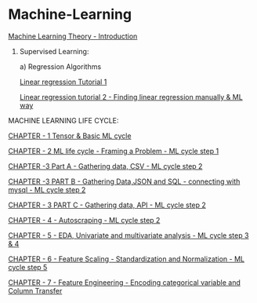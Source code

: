 # Machine-Learning

[Machine Learning Theory - Introduction](https://github.com/NIRAJANRIJAL1/Machine-Learning/blob/main/Machine%20Learning%20Tutorial%201%20-%20Theory.pdf)

1. Supervised Learning:
   
   a) Regression Algorithms
   
   [Linear regression Tutorial 1](https://github.com/NIRAJANRIJAL1/Machine-Learning/blob/main/Linear%20Regression.pdf)<br />

   [Linear regression tutorial 2 - Finding linear regression manually & ML way](https://github.com/NIRAJANRIJAL1/Machine-Learning/blob/main/Linear%20regression%20Tutorial%202.pdf)<br />

MACHINE LEARNING LIFE CYCLE:

[CHAPTER - 1 Tensor & Basic ML cycle](https://github.com/NIRAJANRIJAL1/Machine-Learning/blob/main/Chapter%201%20-%20Tensor%20%26%20End%20to%20End%20Basic%20Project%20for%20ML%20overview.pdf)<br />

[CHAPTER - 2 ML life cycle - Framing a Problem - ML cycle step 1](https://github.com/NIRAJANRIJAL1/Machine-Learning/blob/main/Chapter%202%20-%20ML%20Cycle%20-%20Framing%20a%20Problem.pdf)<br />

[CHAPTER -3 Part A - Gathering data, CSV - ML cycle step 2](https://github.com/NIRAJANRIJAL1/Machine-Learning/blob/main/CHAPTER%203%20-%20Data%20Gathering%20(ML%20CYCLE%20-%202nd%20Step)%20-%20PART%20A.pdf)<br />

[CHAPTER -3 PART B - Gathering Data,JSON and SQL - connecting with mysql - ML cycle step 2](https://github.com/NIRAJANRIJAL1/Machine-Learning/blob/main/CHAPTER%203%20-%20ML%20CYCLE%20-%20Second%20Step%20PART%20B%20Working%20with%20JSON%20and%20SQL%20(1).pdf)<br />

[CHAPTER - 3 PART C - Gathering data, API - ML cycle step 2](https://github.com/NIRAJANRIJAL1/Machine-Learning/blob/main/CHAPTER%203%20(ML%20CYCLE)%20-%20GATHERING%20DATA%20-%20API%20-%20PART%20C.pdf)<br />

[CHAPTER - 4 - Autoscraping - ML cycle step 2](https://github.com/NIRAJANRIJAL1/Machine-Learning/blob/main/Web%20Scraping%20autoscraper.pdf)<br />

[CHAPTER - 5 - EDA, Univariate and multivariate analysis - ML cycle step 3 & 4](https://github.com/NIRAJANRIJAL1/Machine-Learning/blob/main/CHAPTER%204%20-%20EDA%20-%20UNI%2C%20BI%20and%20MULTIVARIATE%20Analysis%20.pdf)<br />

[CHAPTER - 6 - Feature Scaling - Standardization and Normalization - ML cycle step 5](https://github.com/NIRAJANRIJAL1/Machine-Learning/blob/main/Feature%20Scaling%20-%20Standardization%20and%20Normalization.pdf)<br />

[CHAPTER - 7 - Feature Engineering - Encoding categorical variable and Column Transfer](https://github.com/NIRAJANRIJAL1/Machine-Learning/blob/main/CHAPTER%207%20-%20Feature%20Engineering%20-%20Encoding%20Categorical%20variable%2CNominal%20and%20column%20Transfer.pdf)<br />

   

